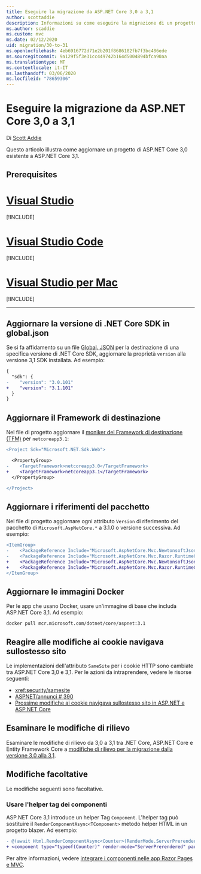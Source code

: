 ```yaml
---
title: Eseguire la migrazione da ASP.NET Core 3,0 a 3,1
author: scottaddie
description: Informazioni su come eseguire la migrazione di un progetto ASP.NET Core 3,0 ASP.NET Core 3,1.
ms.author: scaddie
ms.custom: mvc
ms.date: 02/12/2020
uid: migration/30-to-31
ms.openlocfilehash: 4eb6916772d71e2b201f8686182fb7f3bc486ede
ms.sourcegitcommit: 9a129f5f3e31cc449742b164d5004894bfca90aa
ms.translationtype: MT
ms.contentlocale: it-IT
ms.lasthandoff: 03/06/2020
ms.locfileid: "78659306"
---
```

# <a name="migrate-from-aspnet-core-30-to-31"></a>Eseguire la migrazione da ASP.NET Core 3,0 a 3,1

Di [Scott Addie](https://github.com/scottaddie)

Questo articolo illustra come aggiornare un progetto di ASP.NET Core 3,0 esistente a ASP.NET Core 3,1.

## <a name="prerequisites"></a>Prerequisites

# <a name="visual-studio"></a>[Visual Studio](#tab/visual-studio)

[!INCLUDE[](~/includes/net-core-prereqs-vs-3.1.md)]

# <a name="visual-studio-code"></a>[Visual Studio Code](#tab/visual-studio-code)

[!INCLUDE[](~/includes/net-core-prereqs-vsc-3.1.md)]

# <a name="visual-studio-for-mac"></a>[Visual Studio per Mac](#tab/visual-studio-mac)

[!INCLUDE[](~/includes/net-core-prereqs-mac-3.1.md)]

---

## <a name="update-net-core-sdk-version-in-globaljson"></a>Aggiornare la versione di .NET Core SDK in global.json

Se si fa affidamento su un file [Global. JSON](/dotnet/core/tools/global-json) per la destinazione di una specifica versione di .NET Core SDK, aggiornare la proprietà `version` alla versione 3,1 SDK installata. Ad esempio:

```diff
{
  "sdk": {
-    "version": "3.0.101"
+    "version": "3.1.101"
  }
}
```

## <a name="update-the-target-framework"></a>Aggiornare il Framework di destinazione

Nel file di progetto aggiornare il [moniker del Framework di destinazione (TFM)](/dotnet/standard/frameworks) per `netcoreapp3.1`:

```diff
<Project Sdk="Microsoft.NET.Sdk.Web">

  <PropertyGroup>
-    <TargetFramework>netcoreapp3.0</TargetFramework>
+    <TargetFramework>netcoreapp3.1</TargetFramework>
  </PropertyGroup>

</Project>
```

## <a name="update-package-references"></a>Aggiornare i riferimenti del pacchetto

Nel file di progetto aggiornare ogni attributo `Version` di riferimento del pacchetto di `Microsoft.AspNetCore.*` a 3.1.0 o versione successiva. Ad esempio:

```diff
<ItemGroup>
-    <PackageReference Include="Microsoft.AspNetCore.Mvc.NewtonsoftJson" Version="3.0.0" />
-    <PackageReference Include="Microsoft.AspNetCore.Mvc.Razor.RuntimeCompilation" Version="3.0.0" Condition="'$(Configuration)' == 'Debug'" />
+    <PackageReference Include="Microsoft.AspNetCore.Mvc.NewtonsoftJson" Version="3.1.1" />
+    <PackageReference Include="Microsoft.AspNetCore.Mvc.Razor.RuntimeCompilation" Version="3.1.1" Condition="'$(Configuration)' == 'Debug'" />
</ItemGroup>
```

## <a name="update-docker-images"></a>Aggiornare le immagini Docker

Per le app che usano Docker, usare un'immagine di base che includa ASP.NET Core 3,1. Ad esempio:

```console
docker pull mcr.microsoft.com/dotnet/core/aspnet:3.1
```

## <a name="react-to-samesite-cookie-changes"></a>Reagire alle modifiche ai cookie navigava sullostesso sito

Le implementazioni dell'attributo `SameSite` per i cookie HTTP sono cambiate tra ASP.NET Core 3,0 e 3,1. Per le azioni da intraprendere, vedere le risorse seguenti:

* <xref:security/samesite>
* [ASPNET/annunci # 390](https://github.com/aspnet/Announcements/issues/390)
* [Prossime modifiche ai cookie navigava sullostesso sito in ASP.NET e ASP.NET Core](https://devblogs.microsoft.com/aspnet/upcoming-samesite-cookie-changes-in-asp-net-and-asp-net-core/)

## <a name="review-breaking-changes"></a>Esaminare le modifiche di rilievo

Esaminare le modifiche di rilievo da 3,0 a 3,1 tra .NET Core, ASP.NET Core e Entity Framework Core a [modifiche di rilievo per la migrazione dalla versione 3,0 alla 3,1](/dotnet/core/compatibility/3.0-3.1).

## <a name="optional-changes"></a>Modifiche facoltative

Le modifiche seguenti sono facoltative.

### <a name="use-the-component-tag-helper"></a>Usare l'helper tag dei componenti

ASP.NET Core 3,1 introduce un helper Tag `Component`. L'helper tag può sostituire il `RenderComponentAsync<TComponent>` metodo helper HTML in un progetto blazer. Ad esempio:

```diff
- @(await Html.RenderComponentAsync<Counter>(RenderMode.ServerPrerendered, new { IncrementAmount = 10 }))
+ <component type="typeof(Counter)" render-mode="ServerPrerendered" param-IncrementAmount="10" />
```

Per altre informazioni, vedere [integrare i componenti nelle app Razor Pages e MVC](/aspnet/core/blazor/integrate-components?view=aspnetcore-3.1).
